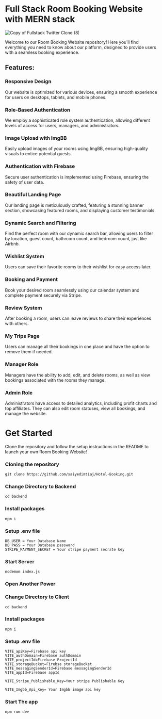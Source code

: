 # Full Stack Room Booking Website with MERN stack
![Copy of Fullstack Twitter Clone (8)](https://i.ibb.co/9NZ6MTp/airbnb.png)

Welcome to our Room Booking Website repository! Here you'll find everything you need to know about our platform, designed to provide users with a seamless booking experience.

## Features:

### Responsive Design

Our website is optimized for various devices, ensuring a smooth experience for users on desktops, tablets, and mobile phones.
### Role-Based Authentication

We employ a sophisticated role system authentication, allowing different levels of access for users, managers, and administrators.
### Image Upload with ImgBB

Easily upload images of your rooms using ImgBB, ensuring high-quality visuals to entice potential guests.
### Authentication with Firebase

Secure user authentication is implemented using Firebase, ensuring the safety of user data.
### Beautiful Landing Page

Our landing page is meticulously crafted, featuring a stunning banner section, showcasing featured rooms, and displaying customer testimonials.
### Dynamic Search and Filtering

Find the perfect room with our dynamic search bar, allowing users to filter by location, guest count, bathroom count, and bedroom count, just like Airbnb.
### Wishlist System

Users can save their favorite rooms to their wishlist for easy access later.
### Booking and Payment

Book your desired room seamlessly using our calendar system and complete payment securely via Stripe.
### Review System

After booking a room, users can leave reviews to share their experiences with others.
### My Trips Page

Users can manage all their bookings in one place and have the option to remove them if needed.
### Manager Role

Managers have the ability to add, edit, and delete rooms, as well as view bookings associated with the rooms they manage.
### Admin Role

Administrators have access to detailed analytics, including profit charts and top affiliates. They can also edit room statuses, view all bookings, and manage the website.

# Get Started

Clone the repository and follow the setup instructions in the README to launch your own Room Booking Website!

### Cloning the repository

```shell
git clone https://github.com/saiyedimtiaj/Hotel-Booking.git
```
### Change Directory to Backend

```shell
cd backend
```
### Install packages

```shell
npm i
```
### Setup .env file

```shell
DB_USER = Your Database Name
DB_PASS = Your Database password
STRIPE_PAYMENT_SECRET = Your stripe payment secrate key
```
### Start Server

```shell
nodemon index.js
```

### Open Another Power 
### Change Directory to Client

```shell
cd backend
```

### Install packages

```shell
npm i
```

### Setup .env file

```shell
VITE_apiKey=Firebase api key
VITE_authDomain=Firebase authDomain
VITE_projectId=Firebase ProjectId
VITE_storageBucket=Firebse storageBucket
VITE_messagingSenderId=Firebase messagingSenderId
VITE_appId=Firebase appId

VITE_Stripe_Publishable_Key=Your stripe Publishable Key

VITE_Imgbb_Api_Key= Your Imgbb image api key
```
### Start The app

```shell
npm run dev
```
